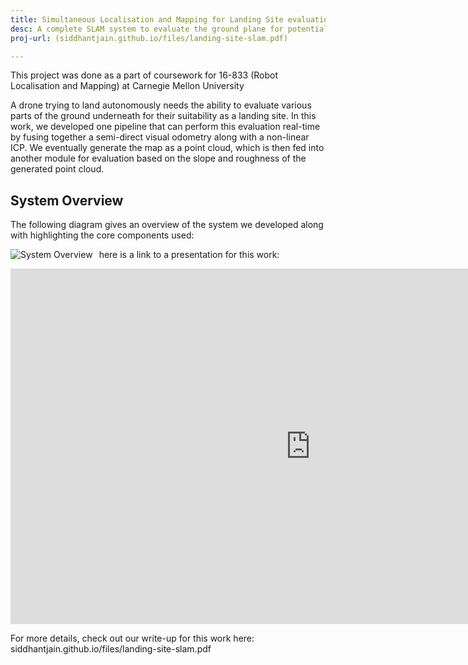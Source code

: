 ```yaml
---
title: Simultaneous Localisation and Mapping for Landing Site evaluation for drones
desc: A complete SLAM system to evaluate the ground plane for potential landing sites
proj-url: (siddhantjain.github.io/files/landing-site-slam.pdf)

---
```

This project was done as a part of coursework for 16-833 (Robot Localisation and Mapping) at Carnegie Mellon University

A drone trying to land autonomously needs the ability to evaluate various parts of the ground underneath for their suitability as a landing site. In this work, we developed one pipeline that can perform this evaluation real-time by fusing together a semi-direct visual odometry along with a non-linear ICP. We eventually generate the map as a point cloud, which is then fed into another module for evaluation based on the slope and roughness of the generated point cloud. 

## System Overview
The following diagram gives an overview of the system we developed along with highlighting the core components used:

<img src="siddhantjain.github.io/images/system_overview.png"
alt="System Overview"
style="float: left; margin-right: 10px;" />


here is a link to a presentation for this work:

<iframe src="https://docs.google.com/presentation/d/e/2PACX-1vQR2uSJ4D_u4DPDmUxQLdHcBKs3npcm6p5xmnL7RezcFAe3CMYzk_cyg6P9DsTtQsHZ5lGwFqdyyINQ/embed?start=false&loop=false&delayms=10000" frameborder="0" width="960" height="569" allowfullscreen="true" mozallowfullscreen="true" webkitallowfullscreen="true"></iframe>


For more details, check out our write-up for this work here: siddhantjain.github.io/files/landing-site-slam.pdf
